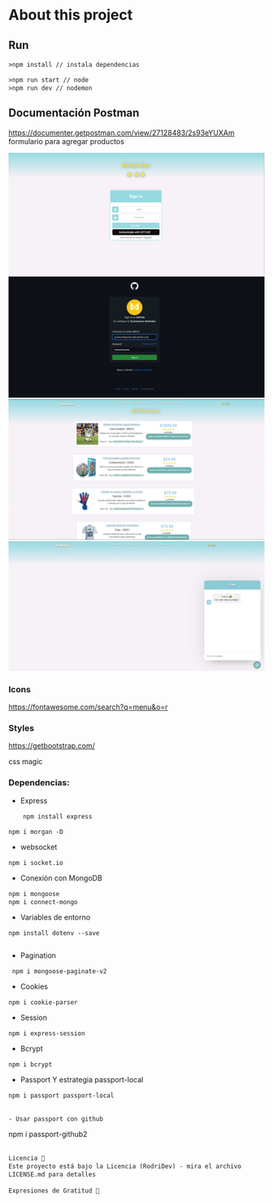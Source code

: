  # About this project

## Run

```
>npm install // instala dependencias
```

```
>npm run start // node
>npm run dev // nodemon
```

## Documentación Postman

https://documenter.getpostman.com/view/27128483/2s93eYUXAm
formulario para agregar productos


![](src/public/thumbnails/loginecommerce.png) 
![](src/public/thumbnails/autenticateecommerce.png)
![](src/public/thumbnails/productsecommerce.png)
![](src/public/thumbnails/chatecommerce.png)


### Icons

https://fontawesome.com/search?q=menu&o=r

### Styles

https://getbootstrap.com/

css magic

### Dependencias:

- Express

```
    npm install express
```

```
npm i morgan -D
```

- websocket

```
npm i socket.io
```

- Conexión con MongoDB

```
npm i mongoose
npm i connect-mongo
```

- Variables de entorno

```
npm install dotenv --save
```



```

```

- Pagination

```
 npm i mongoose-paginate-v2
```

- Cookies

```
npm i cookie-parser
```

- Session

```
npm i express-session
```

- Bcrypt

```
npm i bcrypt
```

- Passport Y estrategia passport-local

```
npm i passport passport-local
```


```

- Usar passport con github

```
npm i passport-github2
```

Licencia 📄
Este proyecto está bajo la Licencia (RodriDev) - mira el archivo LICENSE.md para detalles

Expresiones de Gratitud 🎁


